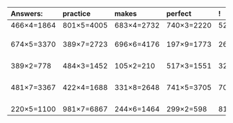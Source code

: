 | Answers: | practice | makes | perfect | ! |
| :--- | :--- | :--- | :--- | :--- |
| 466×4=1864 | 801×5=4005 | 683×4=2732 | 740×3=2220 | 523×4=2092 | 
|   |   |   |   |   | 
|   |   |   |   |   | 
|   |   |   |   |   | 
| 674×5=3370 | 389×7=2723 | 696×6=4176 | 197×9=1773 | 269×9=2421 | 
|   |   |   |   |   | 
|   |   |   |   |   | 
|   |   |   |   |   | 
|   |   |   |   |   | 
| 389×2=778 | 484×3=1452 | 105×2=210 | 517×3=1551 | 327×7=2289 | 
|   |   |   |   |   | 
|   |   |   |   |   | 
|   |   |   |   |   | 
|   |   |   |   |   | 
| 481×7=3367 | 422×4=1688 | 331×8=2648 | 741×5=3705 | 701×4=2804 | 
|   |   |   |   |   | 
|   |   |   |   |   | 
|   |   |   |   |   | 
|   |   |   |   |   | 
| 220×5=1100 | 981×7=6867 | 244×6=1464 | 299×2=598 | 817×9=7353 | 

